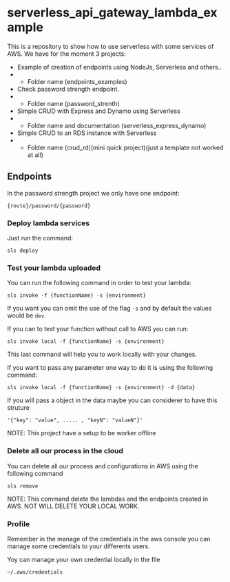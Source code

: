 # serverless_api_gateway_lambda_example
This is a repository to show how to use serverless with some services of AWS. We have for the moment 3 projects:

- Example of creation of endpoints using NodeJs, Serverless and others..
- - Folder name (endpoints_examples)
- Check password strength endpoint.
- - Folder name (password_strenth)
- Simple CRUD with Express and Dynamo using Serverless
- - Folder name and documentation (serverless_express_dynamo)
- Simple CRUD to an RDS instance with Serverless
- - Folder name (crud_rd)(mini quick project)(just a template not worked at all)

## Endpoints
In the password strength project we only have one endpoint:

```
{route}/password/{password}
```

### Deploy lambda services
Just run the command:

`sls deploy`

### Test your lambda uploaded
You can run the following command in order to test your lambda:

```
sls invoke -f {functionName} -s {environment}
```

If you want you can omit the use of the flag `-s` and by default the values would be `dev`.

If you can to test your function without call to AWS you can run:

```
sls invoke local -f {functionName} -s {environment}
```

This last command will help you to work locally with your changes.

If you want to pass any parameter one way to do it is using the following command:

```
sls invoke local -f {functionName} -s {environment} -d {data}
```

If you will pass a object in the data maybe you can considerer to have this struture

```
'{"key": "value", ..... , "keyN": "valueN"}'
```

NOTE: This project have a setup to be worker offline

### Delete all our process in the cloud

You can delete all our process and configurations in AWS using the following command

```
sls remove
```

NOTE: This command delete the lambdas and the endpoints created in AWS. NOT WILL DELETE YOUR LOCAL WORK.

### Profile
Remember in the manage of the credentials in the aws console you can manage some credentials to your differents users.

Yoy can manage your own credential locally in the file
```
~/.aws/credentials
```